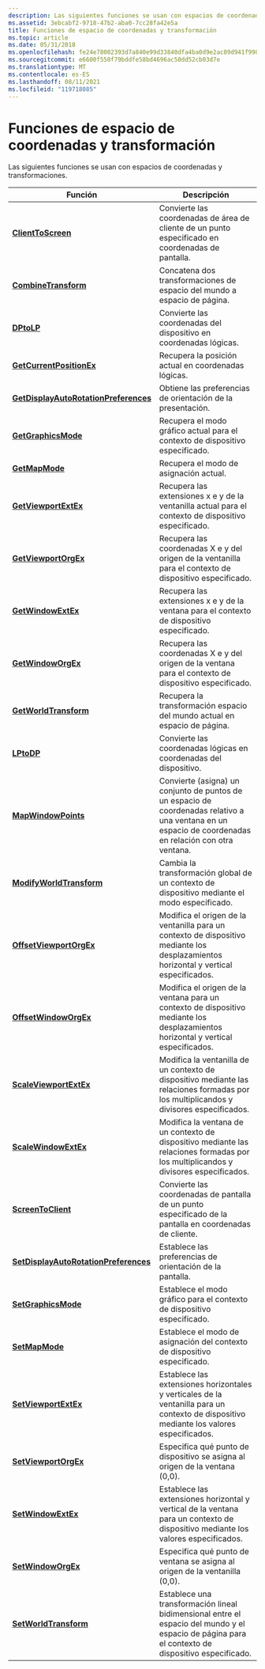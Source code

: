 ```yaml
---
description: Las siguientes funciones se usan con espacios de coordenadas y transformaciones.
ms.assetid: 3ebcabf2-9718-47b2-aba0-7cc28fa42e5a
title: Funciones de espacio de coordenadas y transformación
ms.topic: article
ms.date: 05/31/2018
ms.openlocfilehash: fe24e78002393d7a840e99d33840dfa4ba0d9e2ac89d941f998261955683e13f
ms.sourcegitcommit: e6600f550f79bddfe58bd4696ac50dd52cb03d7e
ms.translationtype: MT
ms.contentlocale: es-ES
ms.lasthandoff: 08/11/2021
ms.locfileid: "119718085"
---
```

# <a name="coordinate-space-and-transformation-functions"></a>Funciones de espacio de coordenadas y transformación

Las siguientes funciones se usan con espacios de coordenadas y transformaciones.



| Función                                                                       | Descripción                                                                                                                      |
|--------------------------------------------------------------------------------|----------------------------------------------------------------------------------------------------------------------------------|
| [**ClientToScreen**](/windows/desktop/api/Winuser/nf-winuser-clienttoscreen)                                       | Convierte las coordenadas de área de cliente de un punto especificado en coordenadas de pantalla.                                                 |
| [**CombineTransform**](/windows/desktop/api/Wingdi/nf-wingdi-combinetransform)                                   | Concatena dos transformaciones de espacio del mundo a espacio de página.                                                                      |
| [**DPtoLP**](/windows/desktop/api/Wingdi/nf-wingdi-dptolp)                                                       | Convierte las coordenadas del dispositivo en coordenadas lógicas.                                                                            |
| [**GetCurrentPositionEx**](/windows/desktop/api/Wingdi/nf-wingdi-getcurrentpositionex)                           | Recupera la posición actual en coordenadas lógicas.                                                                           |
| [**GetDisplayAutoRotationPreferences**](/previous-versions//dn376360(v=vs.85)) | Obtiene las preferencias de orientación de la presentación.                                                                                 |
| [**GetGraphicsMode**](/windows/desktop/api/Wingdi/nf-wingdi-getgraphicsmode)                                     | Recupera el modo gráfico actual para el contexto de dispositivo especificado.                                                            |
| [**GetMapMode**](/windows/desktop/api/Wingdi/nf-wingdi-getmapmode)                                               | Recupera el modo de asignación actual.                                                                                              |
| [**GetViewportExtEx**](/windows/desktop/api/Wingdi/nf-wingdi-getviewportextex)                                   | Recupera las extensiones x e y de la ventanilla actual para el contexto de dispositivo especificado.                                    |
| [**GetViewportOrgEx**](/windows/desktop/api/Wingdi/nf-wingdi-getviewportorgex)                                   | Recupera las coordenadas X e y del origen de la ventanilla para el contexto de dispositivo especificado.                           |
| [**GetWindowExtEx**](/windows/desktop/api/Wingdi/nf-wingdi-getwindowextex)                                       | Recupera las extensiones x e y de la ventana para el contexto de dispositivo especificado.                                              |
| [**GetWindowOrgEx**](/windows/desktop/api/Wingdi/nf-wingdi-getwindoworgex)                                       | Recupera las coordenadas X e y del origen de la ventana para el contexto de dispositivo especificado.                             |
| [**GetWorldTransform**](/windows/desktop/api/Wingdi/nf-wingdi-getworldtransform)                                 | Recupera la transformación espacio del mundo actual en espacio de página.                                                                  |
| [**LPtoDP**](/windows/desktop/api/Wingdi/nf-wingdi-lptodp)                                                       | Convierte las coordenadas lógicas en coordenadas del dispositivo.                                                                            |
| [**MapWindowPoints**](/windows/desktop/api/Winuser/nf-winuser-mapwindowpoints)                                     | Convierte (asigna) un conjunto de puntos de un espacio de coordenadas relativo a una ventana en un espacio de coordenadas en relación con otra ventana. |
| [**ModifyWorldTransform**](/windows/desktop/api/Wingdi/nf-wingdi-modifyworldtransform)                           | Cambia la transformación global de un contexto de dispositivo mediante el modo especificado.                                                  |
| [**OffsetViewportOrgEx**](/windows/desktop/api/Wingdi/nf-wingdi-offsetviewportorgex)                             | Modifica el origen de la ventanilla para un contexto de dispositivo mediante los desplazamientos horizontal y vertical especificados.                           |
| [**OffsetWindowOrgEx**](/windows/desktop/api/Wingdi/nf-wingdi-offsetwindoworgex)                                 | Modifica el origen de la ventana para un contexto de dispositivo mediante los desplazamientos horizontal y vertical especificados.                             |
| [**ScaleViewportExtEx**](/windows/desktop/api/Wingdi/nf-wingdi-scaleviewportextex)                               | Modifica la ventanilla de un contexto de dispositivo mediante las relaciones formadas por los multiplicandos y divisores especificados.                  |
| [**ScaleWindowExtEx**](/windows/desktop/api/Wingdi/nf-wingdi-scalewindowextex)                                   | Modifica la ventana de un contexto de dispositivo mediante las relaciones formadas por los multiplicandos y divisores especificados.                    |
| [**ScreenToClient**](/windows/desktop/api/Winuser/nf-winuser-screentoclient)                                       | Convierte las coordenadas de pantalla de un punto especificado de la pantalla en coordenadas de cliente.                                        |
| [**SetDisplayAutoRotationPreferences**](/previous-versions//dn376361(v=vs.85)) | Establece las preferencias de orientación de la pantalla.                                                                                 |
| [**SetGraphicsMode**](/windows/desktop/api/Wingdi/nf-wingdi-setgraphicsmode)                                     | Establece el modo gráfico para el contexto de dispositivo especificado.                                                                         |
| [**SetMapMode**](/windows/desktop/api/Wingdi/nf-wingdi-setmapmode)                                               | Establece el modo de asignación del contexto de dispositivo especificado.                                                                           |
| [**SetViewportExtEx**](/windows/desktop/api/Wingdi/nf-wingdi-setviewportextex)                                   | Establece las extensiones horizontales y verticales de la ventanilla para un contexto de dispositivo mediante los valores especificados.                     |
| [**SetViewportOrgEx**](/windows/desktop/api/Wingdi/nf-wingdi-setviewportorgex)                                   | Especifica qué punto de dispositivo se asigna al origen de la ventana (0,0).                                                                    |
| [**SetWindowExtEx**](/windows/desktop/api/Wingdi/nf-wingdi-setwindowextex)                                       | Establece las extensiones horizontal y vertical de la ventana para un contexto de dispositivo mediante los valores especificados.                       |
| [**SetWindowOrgEx**](/windows/desktop/api/Wingdi/nf-wingdi-setwindoworgex)                                       | Especifica qué punto de ventana se asigna al origen de la ventanilla (0,0).                                                                  |
| [**SetWorldTransform**](/windows/desktop/api/Wingdi/nf-wingdi-setworldtransform)                                 | Establece una transformación lineal bidimensional entre el espacio del mundo y el espacio de página para el contexto de dispositivo especificado.                |



 

 

 
